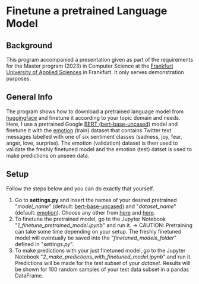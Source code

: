 # Finetune a pretrained Language Model

## Background
This program accompanied a presentation given as part of the requirements for the Master program (2023) in Computer Science at the [Frankfurt University of Applied Sciences](https://www.frankfurt-university.de/en/about-us/faculty-2-computer-science-and-engineering/welcome-to-faculty-2/) in Frankfurt. It only serves demonstration purposes.

## General Info
The program shows how to download a pretrained language model from [huggingface](https://huggingface.co/) and finetune it according to your topic domain and needs.  
Here, I use a pretrained Google [BERT (bert-base-uncased)](https://huggingface.co/bert-base-uncased) model and finetune it with the [emotion](https://huggingface.co/datasets/SetFit/emotion) (train) dataset that contains Twitter text messages labelled with one of six sentiment classes (sadness, joy, fear, anger, love, surprise).
The emotion (validation) dataset is then used to validate the freshly finetuned model and the emotion (test) datset is used to make predictions on unseen data.

## Setup
Follow the steps below and you can do exactly that yourself.

1. Go to **settings.py** and insert the names of your desired pretrained "*model_name*" (default: [bert-base-uncased](https://huggingface.co/bert-base-uncased)) and "*dataset_name*" (default: [emotion](https://huggingface.co/datasets/SetFit/emotion)). Choose any other from [here](https://huggingface.co/models?pipeline_tag=text-classification&sort=trending) and [here](https://huggingface.co/datasets?task_categories=task_categories:text-classification&sort=trending).
1. To finetune the pretrained model, go to the Jupyter Notebook "*1_finetune_pretrained_model.ipynb*" and run it. -> CAUTION: Pretraining can take some time depending on your setup. The freshly finetuned model will eventually be saved into the "*finetuned_models_folder*" defined in "*settings.py*".
1. To make predictions with your just finetuned model, go to the Jupyter Notebook "*2_make_predictions_with_finetuned_model.ipynb*" and run it. Predictions will be made for the *test subset* of your *dataset*. Results will be shown for 100 random samples of your test data subset in a pandas DataFrame.
